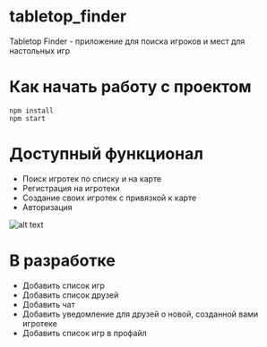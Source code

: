 # tabletop_finder
Tabletop Finder - приложение для поиска игроков и мест для настольных игр

# Как начать работу с проектом
```
npm install
npm start
```
# Доступный функционал
* Поиск игротек по списку и на карте
* Регистрация на игротеки
* Создание своих игротек с привязкой к карте
* Авторизация

![alt text](./readme_screenshot.gif)

# В разработке
* Добавить список игр
* Добавить список друзей
* Добавить чат
* Добавить уведомление для друзей о новой, созданной вами игротеке
* Добавить список игр в профайл

